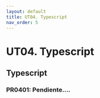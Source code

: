 ```yaml
---
layout: default
title: UT04. Typescript
nav_order: 5
---
```


# UT04. Typescript

## Typescript

### PR0401: Pendiente....

